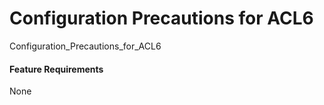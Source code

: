 Configuration Precautions for ACL6
==================================

Configuration_Precautions_for_ACL6

#### Feature Requirements

None